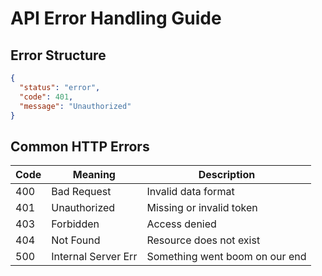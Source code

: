 <!--
START OF: error-handling.md
Purpose: Document error codes, messages, and client expectations.
Update Frequency: When error responses are updated.
Location: docs/api/error-handling.md
-->

# API Error Handling Guide

## Error Structure
```json
{
  "status": "error",
  "code": 401,
  "message": "Unauthorized"
}
```


## Common HTTP Errors

| Code | Meaning             | Description                    |
|------|---------------------|--------------------------------|
| 400  | Bad Request         | Invalid data format            |
| 401  | Unauthorized        | Missing or invalid token       |
| 403  | Forbidden           | Access denied                  |
| 404  | Not Found           | Resource does not exist        |
| 500  | Internal Server Err | Something went boom on our end |

<!-- END OF: error-handling.md -->
